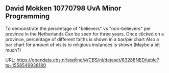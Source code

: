David Mokken
10770798
UvA Minor Programming
---
To demonstrate the percentage of "believers" vs "non-believers" per province in the Netherlands
    Can be seen for three years. Once clicked on a province, percentage of different faiths is shown in a bar/pie chart
    Also a bar chart for amount of visits to religious instances is shown
    (Maybe a bit much?)

URL: https://opendata.cbs.nl/statline/#/CBS/nl/dataset/83288NED/table?ts=1558549938180